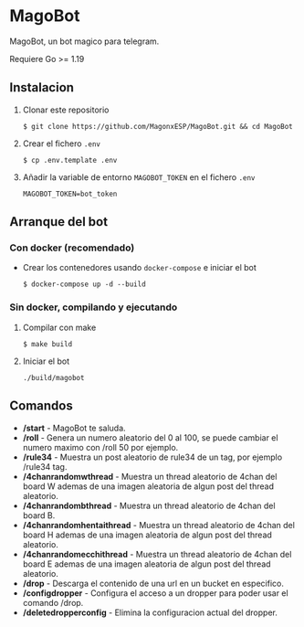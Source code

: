 # MagoBot
MagoBot, un bot magico para telegram.

Requiere Go >= 1.19

## Instalacion
1. Clonar este repositorio
    ```shell script
    $ git clone https://github.com/MagonxESP/MagoBot.git && cd MagoBot
    ```
2. Crear el fichero ``.env``
    ```shell script
    $ cp .env.template .env
    ```
3. Añadir la variable de entorno ``MAGOBOT_TOKEN`` en el fichero ``.env``
    ```shell script
    MAGOBOT_TOKEN=bot_token
    ```
## Arranque del bot   
### Con docker (recomendado)
* Crear los contenedores usando ``docker-compose`` e iniciar el bot
    ```shell script
    $ docker-compose up -d --build
    ```
### Sin docker, compilando y ejecutando
1. Compilar con make
    ```shell script
    $ make build
    ```

2. Iniciar el bot
    ```shell script
    ./build/magobot
    ```

## Comandos

* **/start** - MagoBot te saluda.
* **/roll** - Genera un numero aleatorio del 0 al 100, se puede cambiar el numero maximo con /roll 50 por ejemplo.
* **/rule34** - Muestra un post aleatorio de rule34 de un tag, por ejemplo /rule34 tag.
* **/4chanrandomwthread** - Muestra un thread aleatorio de 4chan del board W ademas de una imagen aleatoria de algun post del thread aleatorio.
* **/4chanrandombthread** - Muestra un thread aleatorio de 4chan del board B.
* **/4chanrandomhentaithread** - Muestra un thread aleatorio de 4chan del board H ademas de una imagen aleatoria de algun post del thread aleatorio.
* **/4chanrandomecchithread** - Muestra un thread aleatorio de 4chan del board E ademas de una imagen aleatoria de algun post del thread aleatorio.
* **/drop** - Descarga el contenido de una url en un bucket en especifico.
* **/configdropper** - Configura el acceso a un dropper para poder usar el comando /drop.
* **/deletedropperconfig** - Elimina la configuracion actual del dropper.

